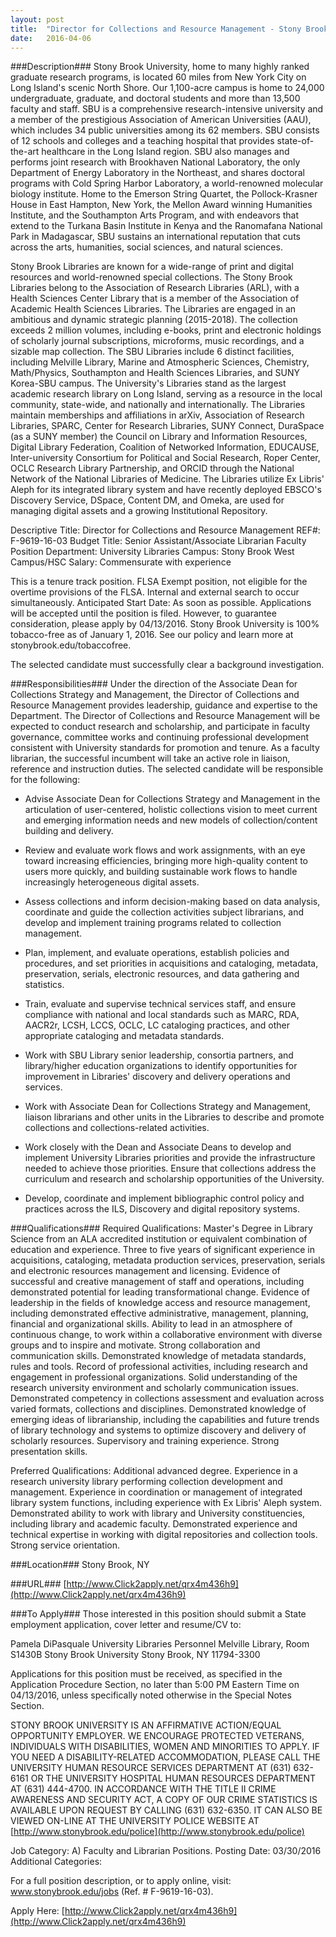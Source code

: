 ```yaml
---
layout: post
title:  "Director for Collections and Resource Management - Stony Brook University"
date:   2016-04-06
---
```


###Description###
Stony Brook University, home to many highly ranked graduate research programs, is located 60 miles from New York City on Long Island's scenic North Shore. Our 1,100-acre campus is home to 24,000 undergraduate, graduate, and doctoral students and more than 13,500 faculty and staff. SBU is a comprehensive research-intensive university and a member of the prestigious Association of American Universities (AAU), which includes 34 public universities among its 62 members. SBU consists of 12 schools and colleges and a teaching hospital that provides state-of-the-art healthcare in the Long Island region. SBU also manages and performs joint research with Brookhaven National Laboratory, the only Department of Energy Laboratory in the Northeast, and shares doctoral programs with Cold Spring Harbor Laboratory, a world-renowned molecular biology institute. Home to the Emerson String Quartet, the Pollock-Krasner House in East Hampton, New York, the Mellon Award winning Humanities Institute, and the Southampton Arts Program, and with endeavors that extend to the Turkana Basin Institute in Kenya and the Ranomafana National Park in Madagascar, SBU sustains an international reputation that cuts across the arts, humanities, social sciences, and natural sciences.

Stony Brook Libraries are known for a wide-range of print and digital resources and world-renowned special collections. The Stony Brook Libraries belong to the Association of Research Libraries (ARL), with a Health Sciences Center Library that is a member of the Association of Academic Health Sciences Libraries. The Libraries are engaged in an ambitious and dynamic strategic planning (2015-2018). The collection exceeds 2 million volumes, including e-books, print and electronic holdings of scholarly journal subscriptions, microforms, music recordings, and a sizable map collection. The SBU Libraries include 6 distinct facilities, including Melville Library, Marine and Atmospheric Sciences, Chemistry, Math/Physics, Southampton and Health Sciences Libraries, and SUNY Korea-SBU campus. The University's Libraries stand as the largest academic research library on Long Island, serving as a resource in the local community, state-wide, and nationally and internationally. The Libraries maintain memberships and affiliations in arXiv, Association of Research Libraries, SPARC, Center for Research Libraries, SUNY Connect, DuraSpace (as a SUNY member) the Council on Library and Information Resources, Digital Library Federation, Coalition of Networked Information, EDUCAUSE, Inter-university Consortium for Political and Social Research, Roper Center, OCLC Research Library Partnership, and ORCID through the National Network of the National Libraries of Medicine. The Libraries utilize Ex Libris' Aleph for its integrated library system and have recently deployed EBSCO's Discovery Service, DSpace, Content DM, and Omeka, are used for managing digital assets and a growing Institutional Repository.

Descriptive Title: Director for Collections and Resource Management
REF#: F-9619-16-03
Budget Title: Senior Assistant/Associate Librarian
Faculty Position
Department: University Libraries
Campus: Stony Brook West Campus/HSC
Salary: Commensurate with experience

This is a tenure track position. FLSA Exempt position, not eligible for the overtime provisions of the FLSA. Internal and external search to occur simultaneously. Anticipated Start Date: As soon as possible. Applications will be accepted until the position is filed. However, to guarantee consideration, please apply by 04/13/2016. Stony Brook University is 100% tobacco-free as of January 1, 2016. See our policy and learn more at stonybrook.edu/tobaccofree.

The selected candidate must successfully clear a background investigation.


###Responsibilities###
Under the direction of the Associate Dean for Collections Strategy and Management, the Director of Collections and Resource Management provides leadership, guidance and expertise to the Department. The Director of Collections and Resource Management will be expected to conduct research and scholarship, and participate in faculty governance, committee works and continuing professional development consistent with University standards for promotion and tenure. As a faculty librarian, the successful incumbent will take an active role in liaison, reference and instruction duties. The selected candidate will be responsible for the following:

* Advise Associate Dean for Collections Strategy and Management in the articulation of user-centered, holistic collections vision to meet current and emerging information needs and new models of collection/content building and delivery.

* Review and evaluate work flows and work assignments, with an eye toward increasing efficiencies, bringing more high-quality content to users more quickly, and building sustainable work flows to handle increasingly heterogeneous digital assets.

* Assess collections and inform decision-making based on data analysis, coordinate and guide the collection activities subject librarians, and develop and implement training programs related to collection management.

* Plan, implement, and evaluate operations, establish policies and procedures, and set priorities in acquisitions and cataloging, metadata, preservation, serials, electronic resources, and data gathering and statistics.

* Train, evaluate and supervise technical services staff, and ensure compliance with national and local standards such as MARC, RDA, AACR2r, LCSH, LCCS, OCLC, LC cataloging practices, and other appropriate cataloging and metadata standards.

* Work with SBU Library senior leadership, consortia partners, and library/higher education organizations to identify opportunities for improvement in Libraries' discovery and delivery operations and services.

* Work with Associate Dean for Collections Strategy and Management, liaison librarians and other units in the Libraries to describe and promote collections and collections-related activities.

* Work closely with the Dean and Associate Deans to develop and implement University Libraries priorities and provide the infrastructure needed to achieve those priorities. Ensure that collections address the curriculum and research and scholarship opportunities of the University.

* Develop, coordinate and implement bibliographic control policy and practices across the ILS, Discovery and digital repository systems.



###Qualifications###
Required Qualifications: Master's Degree in Library Science from an ALA accredited institution or equivalent combination of education and experience. Three to five years of significant experience in acquisitions, cataloging, metadata production services, preservation, serials and electronic resources management and licensing. Evidence of successful and creative management of staff and operations, including demonstrated potential for leading transformational change. Evidence of leadership in the fields of knowledge access and resource management, including demonstrated effective administrative, management, planning, financial and organizational skills. Ability to lead in an atmosphere of continuous change, to work within a collaborative environment with diverse groups and to inspire and motivate. Strong collaboration and communication skills. Demonstrated knowledge of metadata standards, rules and tools. Record of professional activities, including research and engagement in professional organizations. Solid understanding of the research university environment and scholarly communication issues. Demonstrated competency in collections assessment and evaluation across varied formats, collections and disciplines. Demonstrated knowledge of emerging ideas of librarianship, including the capabilities and future trends of library technology and systems to optimize discovery and delivery of scholarly resources. Supervisory and training experience. Strong presentation skills.

Preferred Qualifications: Additional advanced degree. Experience in a research university library performing collection development and management. Experience in coordination or management of integrated library system functions, including experience with Ex Libris' Aleph system. Demonstrated ability to work with library and University constituencies, including library and academic faculty. Demonstrated experience and technical expertise in working with digital repositories and collection tools. Strong service orientation. 




###Location###
Stony Brook, NY


###URL###
[http://www.Click2apply.net/qrx4m436h9](http://www.Click2apply.net/qrx4m436h9)

###To Apply###
Those interested in this position should submit a State employment application, cover letter and resume/CV to:

Pamela DiPasquale
University Libraries Personnel
Melville Library, Room S1430B
Stony Brook University
Stony Brook, NY 11794-3300

Applications for this position must be received, as specified in the Application Procedure Section, no later than 5:00 PM Eastern Time on 04/13/2016, unless specifically noted otherwise in the Special Notes Section.

STONY BROOK UNIVERSITY IS AN AFFIRMATIVE ACTION/EQUAL OPPORTUNITY EMPLOYER. WE ENCOURAGE PROTECTED VETERANS, INDIVIDUALS WITH DISABILITIES, WOMEN AND MINORITIES TO APPLY.
IF YOU NEED A DISABILITY-RELATED ACCOMMODATION, PLEASE CALL THE UNIVERSITY HUMAN RESOURCE SERVICES DEPARTMENT AT (631) 632-6161 OR THE UNIVERSITY HOSPITAL HUMAN RESOURCES DEPARTMENT AT (631) 444-4700.
IN ACCORDANCE WITH THE TITLE II CRIME AWARENESS AND SECURITY ACT, A COPY OF OUR CRIME STATISTICS IS AVAILABLE UPON REQUEST BY CALLING (631) 632-6350. IT CAN ALSO BE VIEWED ON-LINE AT THE UNIVERSITY POLICE WEBSITE AT [http://www.stonybrook.edu/police](http://www.stonybrook.edu/police)

Job Category: A) Faculty and Librarian Positions.
Posting Date: 03/30/2016
Additional Categories:

For a full position description, or to apply online, visit: www.stonybrook.edu/jobs (Ref. # F-9619-16-03).

Apply Here: [http://www.Click2apply.net/qrx4m436h9](http://www.Click2apply.net/qrx4m436h9)





